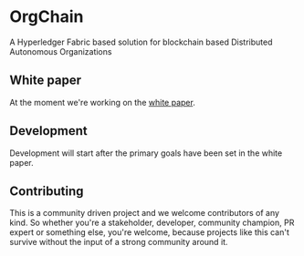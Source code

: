 # OrgChain
A Hyperledger Fabric based solution for blockchain based Distributed Autonomous Organizations

## White paper
At the moment we're working on the [white paper](https://docs.google.com/document/d/12IesHZ-vmjLJN0B2FhYUVhhwiL7eAPMFh3FROFZSQBc/edit?usp=sharing).

## Development
Development will start after the primary goals have been set in the white paper.

## Contributing
This is a community driven project and we welcome contributors of any kind. So whether you're a stakeholder, developer, community champion, PR expert or something else, you're welcome, because projects like this can't survive without the input of a strong community around it.
